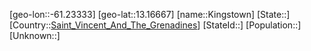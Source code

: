 ﻿---
location: [13.16667,-61.23333]
type: City
tags:
- geo/City


SpocWebEntityId: 36654
isDeleted: false
confidential: public

---
[geo-lon::-61.23333]
[geo-lat::13.16667]
[name::Kingstown]
[State::]
[Country::[Saint_Vincent_And_The_Grenadines](geo/Continent/South-America/Saint_Vincent_And_The_Grenadines.md)]
[StateId::]
[Population::]
[Unknown::]

